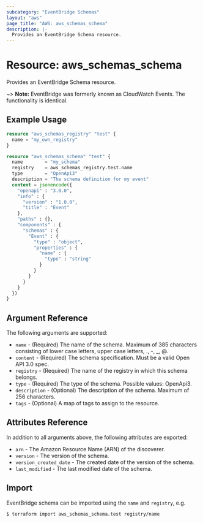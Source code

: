 ```yaml
---
subcategory: "EventBridge Schemas"
layout: "aws"
page_title: "AWS: aws_schemas_schema"
description: |-
  Provides an EventBridge Schema resource.
---
```


# Resource: aws_schemas_schema

Provides an EventBridge Schema resource.

~> **Note:** EventBridge was formerly known as CloudWatch Events. The functionality is identical.


## Example Usage

```terraform
resource "aws_schemas_registry" "test" {
  name = "my_own_registry"
}

resource "aws_schemas_schema" "test" {
  name        = "my_schema"
  registry    = aws_schemas_registry.test.name
  type        = "OpenApi3"
  description = "The schema definition for my event"
  content = jsonencode({
    "openapi" : "3.0.0",
    "info" : {
      "version" : "1.0.0",
      "title" : "Event"
    },
    "paths" : {},
    "components" : {
      "schemas" : {
        "Event" : {
          "type" : "object",
          "properties" : {
            "name" : {
              "type" : "string"
            }
          }
        }
      }
    }
  })
}
```

## Argument Reference

The following arguments are supported:

* `name` - (Required) The name of the schema. Maximum of 385 characters consisting of lower case letters, upper case letters, ., -, _, @.
* `content` - (Required) The schema specification. Must be a valid Open API 3.0 spec.
* `registry` - (Required) The name of the registry in which this schema belongs.
* `type` - (Required) The type of the schema. Possible values: OpenApi3.
* `description` - (Optional) The description of the schema. Maximum of 256 characters.
* `tags` - (Optional)  A map of tags to assign to the resource.

## Attributes Reference

In addition to all arguments above, the following attributes are exported:

* `arn` - The Amazon Resource Name (ARN) of the discoverer.
* `version` - The version of the schema.
* `version_created_date` - The created date of the version of the schema.
* `last_modified` - The last modified date of the schema.


## Import

EventBridge schema can be imported using the `name` and `registry`, e.g.

```console
$ terraform import aws_schemas_schema.test registry/name
```
